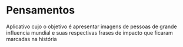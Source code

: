 # Pensamentos
Aplicativo cujo o objetivo é apresentar imagens de pessoas de grande influencia mundial e suas respectivas frases de impacto que ficaram marcadas na história
